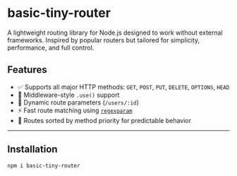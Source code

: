 # basic-tiny-router

A lightweight routing library for Node.js designed to work without external frameworks. Inspired by popular routers but tailored for simplicity, performance, and full control.

## Features

- ✅ Supports all major HTTP methods: `GET`, `POST`, `PUT`, `DELETE`, `OPTIONS`, `HEAD`
- 🧩 Middleware-style `.use()` support
- 🔑 Dynamic route parameters (`/users/:id`)
- ⚡ Fast route matching using [`regexparam`](https://www.npmjs.com/package/regexparam)
- 📐 Routes sorted by method priority for predictable behavior

---

## Installation

```bash
npm i basic-tiny-router
```
